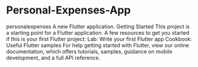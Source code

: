 # Personal-Expenses-App
personalexpenses A new Flutter application.  Getting Started This project is a starting point for a Flutter application.  A few resources to get you started if this is your first Flutter project:  Lab: Write your first Flutter app Cookbook: Useful Flutter samples For help getting started with Flutter, view our online documentation, which offers tutorials, samples, guidance on mobile development, and a full API reference.
